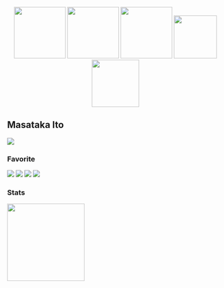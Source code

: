 <p align="center">
  <img src="https://github.com/MasatakaItoh/MasatakaItoh/assets/58454172/b134d442-5a24-4494-bf45-315631a78b9c" width="120"/>
  <img src="https://github.com/MasatakaItoh/MasatakaItoh/assets/58454172/b134d442-5a24-4494-bf45-315631a78b9c" width="120"/>
  <img src="https://github.com/MasatakaItoh/MasatakaItoh/assets/58454172/b134d442-5a24-4494-bf45-315631a78b9c" width="120"/>
  <img src="https://github.com/MasatakaItoh/MasatakaItoh/assets/58454172/b134d442-5a24-4494-bf45-315631a78b9c" width="100"/>
  <img src="https://github.com/MasatakaItoh/MasatakaItoh/assets/58454172/b134d442-5a24-4494-bf45-315631a78b9c" width="110"/>
</p>

<h2>Masataka Ito</h2>
<p><img src="https://img.shields.io/badge/job-web_application_developer-purple.svg?style=for-the-badge"/></p>

<h3>Favorite</h3>
<p>
  <img src="https://skillicons.dev/icons?i=ts" />
  <img src="https://skillicons.dev/icons?i=react" />
  <img src="https://skillicons.dev/icons?i=nextjs" />
  <img src="https://skillicons.dev/icons?i=tailwind" />
</p>

<h3>Stats</h3>
<p><img src="https://github-readme-stats.vercel.app/api/top-langs/?username=MasatakaItoh&theme=dark" height="180" /></p>
